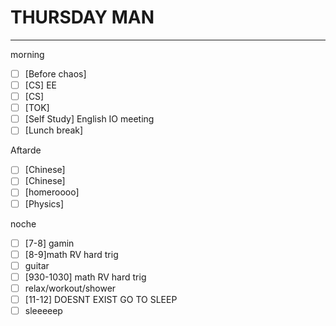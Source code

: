 # THURSDAY MAN
---
morning
- [ ] [Before chaos] 
- [ ] [CS] EE
- [ ] [CS] 
- [ ] [TOK] 
- [ ] [Self Study] English IO meeting
- [ ] [Lunch break] 

Aftarde
- [ ] [Chinese] 
- [ ] [Chinese] 
- [ ] [homeroooo] 
- [ ] [Physics] 

noche
- [ ] [7-8] gamin
- [ ] [8-9]math RV hard trig
- [ ] guitar
- [ ] [930-1030] math RV hard trig
- [ ] relax/workout/shower
- [ ] [11-12] DOESNT EXIST GO TO SLEEP
- [ ] sleeeeep